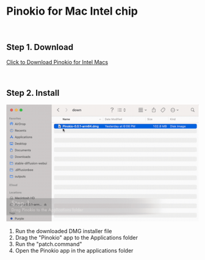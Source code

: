 # Pinokio for Mac Intel chip

<br>

## Step 1. Download

<a href="https://github.com/pinokiocomputer/pinokio/releases/download/0.0.32/Pinokio-0.0.32.dmg" class='btn'>Click to Download Pinokio for Intel Macs</a>

<br>

## Step 2. Install

![macinstall.gif](macinstall.gif)

1. Run the downloaded DMG installer file
2. Drag the "Pinokio" app to the Applications folder
3. Run the "patch.command"
4. Open the Pinokio app in the applications folder
